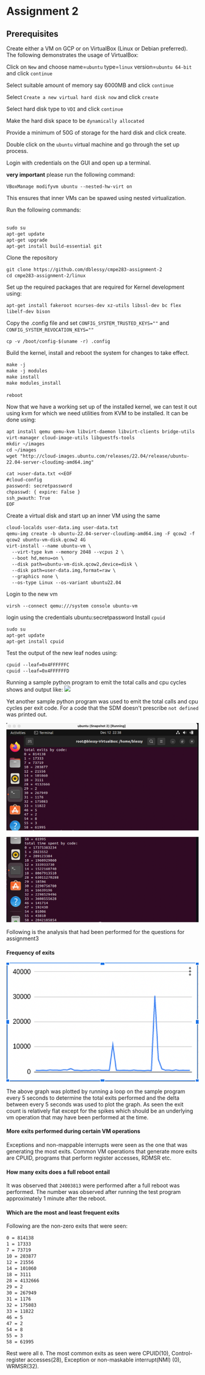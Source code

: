 # Assignment 2

## Prerequisites 

Create either a VM on GCP or on VirtualBox (Linux or Debian preferred). The following demonstrates the usage of VirtualBox:

Click on `New` and choose  name=`ubuntu` type=`linux` version=`ubuntu 64-bit` and click `continue`

Select suitable amount of memory say 6000MB and click `continue`

Select `Create a new virtual hard disk now` and click `create`

Select hard disk type to `VDI` and click `continue`

Make the hard disk space to be `dynamically allocated`

Provide a minimum of 50G of storage for the hard disk and click create. 

Double click on the `ubuntu` virtual machine and go through the set up process.

Login with credentials on the GUI and open up a terminal.

**very important** please run the following command:

```shell
VBoxManage modifyvm ubuntu --nested-hw-virt on 
```

This ensures that inner VMs can be spawed using nested virtualization.

Run the following commands:

```shell

sudo su
apt-get update
apt-get upgrade
apt-get install build-essential git
```

Clone the repository

```shell
git clone https://github.com/dblessy/cmpe283-assignment-2
cd cmpe283-assignment-2/linux
```

Set up the required packages that are required for Kernel development using:

```shell
apt-get install fakeroot ncurses-dev xz-utils libssl-dev bc flex libelf-dev bison
```

Copy the .config file and set `CONFIG_SYSTEM_TRUSTED_KEYS=""` and `CONFIG_SYSTEM_REVOCATION_KEYS=""`
```shell
cp -v /boot/config-$(uname -r) .config
```

Build the kernel, install and reboot the system for changes to take effect. 

```shell
make -j
make -j modules
make install
make modules_install

reboot
```

Now that we have a working set up of the installed kernel, we can test it out using kvm for which we need 
utilities from KVM to be installed. It can be done using:

```shell
apt install qemu qemu-kvm libvirt-daemon libvirt-clients bridge-utils virt-manager cloud-image-utils libguestfs-tools
mkdir ~/images
cd ~/images
wget "http://cloud-images.ubuntu.com/releases/22.04/release/ubuntu-22.04-server-cloudimg-amd64.img"
```

```shell
cat >user-data.txt <<EOF
#cloud-config
password: secretpassword
chpasswd: { expire: False }
ssh_pwauth: True
EOF
```

Create a virtual disk and start up an inner VM using the same
```shell
cloud-localds user-data.img user-data.txt
qemu-img create -b ubuntu-22.04-server-cloudimg-amd64.img -F qcow2 -f qcow2 ubuntu-vm-disk.qcow2 4G
virt-install --name ubuntu-vm \
  --virt-type kvm --memory 2048 --vcpus 2 \
  --boot hd,menu=on \
  --disk path=ubuntu-vm-disk.qcow2,device=disk \
  --disk path=user-data.img,format=raw \
  --graphics none \
  --os-type Linux --os-variant ubuntu22.04
```

Login to the new vm
```shell
virsh --connect qemu:///system console ubuntu-vm
```

login using the credentials ubuntu:secretpassword
Install `cpuid`

```shell
sudo su
apt-get update
apt-get install cpuid
```

Test the output of the new leaf nodes using:

```shell
cpuid --leaf=0x4FFFFFFC
cpuid --leaf=0x4FFFFFFD
```

Running a sample python program to emit the total calls and cpu cycles shows and output like:
![](./output.png)

Yet another sample python program was used to emit the total calls and cpu cycles per exit code. For a code that the SDM doesn't prescribe `not defined` was printed out.

![](./leaf3.png)

![](./leaf4.png)

Following is the analysis that had been performed for the questions for assignment3

#### Frequency of exits
![](./exit_count.png)

The above graph was plotted by running a loop on the sample program every 5 seconds to determine the total exits performed and the delta between every 5 seconds was used to plot the graph. As seen the exit count is relatively flat except for the spikes which should be an underlying vm operation that may have been performed at the time.

#### More exits performed during certain VM operations
Exceptions and non-mappable interrupts were seen as the one that was generating the most exits. Common VM operations that generate more exits are CPUID, programs that perform register accesses, RDMSR etc. 

#### How many exits does a full reboot entail
It was observed that `24003813` were performed after a full reboot was performed. The number was observed after running the test program approximately 1 minute after the reboot.

#### Which are the most and least frequent exits
Following are the non-zero exits that were seen:

```shell
0 = 814138
1 = 17333
7 = 73719
10 = 203877
12 = 21556
14 = 101060
18 = 3111
28 = 4132666
29 = 2
30 = 267949
31 = 1176
32 = 175083
33 = 11822
46 = 5
47 = 2
54 = 8
55 = 3
58 = 61995
```
Rest were all `0`. The most common exits as seen were CPUID(10), Control-register accesses(28), Exception or non-maskable interrupt(NMI) (0), WRMSR(32).
